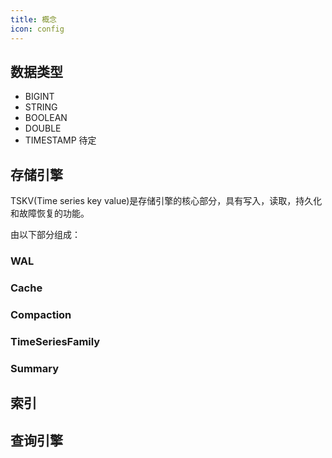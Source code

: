 ```yaml
---
title: 概念
icon: config
---
```


## 数据类型

- BIGINT
- STRING
- BOOLEAN
- DOUBLE
- TIMESTAMP 待定


## 存储引擎

TSKV(Time series key value)是存储引擎的核心部分，具有写入，读取，持久化和故障恢复的功能。

由以下部分组成：

### WAL
### Cache
### Compaction
### TimeSeriesFamily
### Summary



## 索引



## 查询引擎